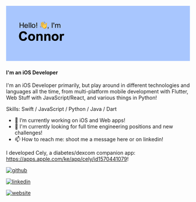 ![I like to make iOS apps!](https://github.com/knightse/knightse/blob/main/header.png?raw=true)
#### I'm an iOS Developer

I'm an iOS Developer primarily, but play around in different technologies and languages all the time, from multi-platform mobile development with Flutter, Web Stuff with JavaScript/React, and various things in Python!

Skills: Swift / JavaScript / Python / Java / Dart

- 🔭 I’m currently working on iOS and Web apps! 
- 🌱 I'm currently looking for full time engineering positions and new challenges!
- 📫 How to reach me: shoot me a message here or on linkedin! 

I developed Cely, a diabetes/dexcom companion app: https://apps.apple.com/ke/app/cely/id1570441079!


[<img src='https://cdn.jsdelivr.net/npm/simple-icons@3.0.1/icons/github.svg' alt='github' height='40'>](https://github.com/knightse) 

[<img src='https://cdn.jsdelivr.net/npm/simple-icons@3.0.1/icons/linkedin.svg' alt='linkedin' height='40'>](https://www.linkedin.com/in/knightse/)  

[<img src='https://cdn.jsdelivr.net/npm/simple-icons@3.0.1/icons/icloud.svg' alt='website' height='40'>](https://knightse.dev)  


